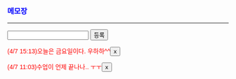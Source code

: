 <!DOCTYPE html>
<html>
<head>
<meta charset="UTF-8">
<meta name= "viewport" content="width=device-width">
<title>oneline</title>


<style>
@import url('https://fonts.googleapis.com/css2?family=Antonio:wght@100&family=Black+And+White+Picture&display=swap');
p{color:#FF0000; font-family: 'Black And White Picture', sans-serif;}
h3{ color:blue;font-family: 'Black And White Picture', sans-serif;}
</style>
</head>
<body>
<div id="memo">
<h3>메모장</h3><hr>
</div>
<div id ="top">
<form method="post" action = "memo_write.jsp">
<input type = "text" name="memo"></input>
<input type = "submit" value = "등록"></input>
</div>
<div id="main">
<p>
<span style:color:"#2EFEF7">(4/7 15:13)오늘은 금요일이다. 우하하^^<input type = "button" value = "x"></input></span>
</p>

<p>
(4/7 11:03)수업이 언제 끝나나.. ㅜㅜ<input type = "button" value = "x"></input>
</p>

</div>
</form>

</body>
</html>